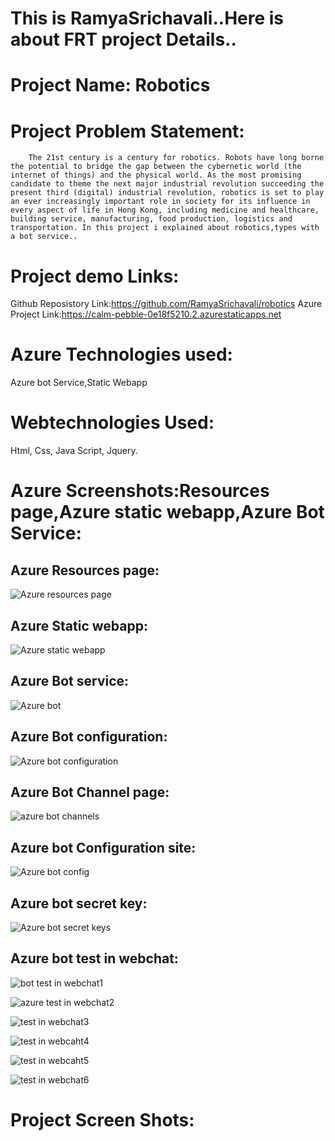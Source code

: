 # This is RamyaSrichavali..Here is about FRT project Details..

# Project Name: Robotics

# Project Problem Statement: 
        The 21st century is a century for robotics. Robots have long borne the potential to bridge the gap between the cybernetic world (the internet of things) and the physical world. As the most promising candidate to theme the next major industrial revolution succeeding the present third (digital) industrial revolution, robotics is set to play an ever increasingly important role in society for its influence in every aspect of life in Hong Kong, including medicine and healthcare, building service, manufacturing, food production, logistics and transportation. In this project i explained about robotics,types with a bot service..

# Project demo Links:
Github Reposistory Link:https://github.com/RamyaSrichavali/robotics
Azure Project Link:https://calm-pebble-0e18f5210.2.azurestaticapps.net

# Azure Technologies used:
Azure bot Service,Static Webapp

# Webtechnologies Used:
Html,
Css,
Java Script,
Jquery.

# Azure Screenshots:Resources page,Azure static webapp,Azure Bot Service:

## Azure Resources page:
![Azure resources page](https://user-images.githubusercontent.com/116336340/209708641-dac0c220-9e48-4a8a-b080-fc177bbcbe78.png)

## Azure Static webapp:

![Azure static webapp](https://user-images.githubusercontent.com/116336340/209708667-463c5ff1-a353-4c7f-8be0-105600c73866.png)

## Azure Bot service:

![Azure bot](https://user-images.githubusercontent.com/116336340/209708707-a699ca41-b2c2-47dd-9eea-03eba35cc258.png)

## Azure Bot configuration:

![Azure bot configuration](https://user-images.githubusercontent.com/116336340/209708745-57e73dac-eca6-4737-a29b-4b79e36fd3c2.png)


## Azure Bot Channel page:

![azure bot channels](https://user-images.githubusercontent.com/116336340/209708791-7735de35-dcd5-41d4-9acf-afec89c77e0b.png)

## Azure bot Configuration site:

![Azure bot config](https://user-images.githubusercontent.com/116336340/209708833-e756a2c6-5330-4e47-9127-d28caa960a8e.png)


## Azure bot secret key:
![Azure bot secret keys](https://user-images.githubusercontent.com/116336340/209708874-9629fd52-97ca-42aa-bf26-2765c082afe1.png)

## Azure bot test in webchat:

![bot test in webchat1](https://user-images.githubusercontent.com/116336340/209708907-90663fd1-6bde-4549-a677-83f038c84938.png)

![azure test in webchat2](https://user-images.githubusercontent.com/116336340/209708916-5a3e1330-4a45-40b1-9e86-e03a1e51265d.png)

![test in webchat3](https://user-images.githubusercontent.com/116336340/209708925-03dc271e-0224-41b9-8de4-80a553df9513.png)

![test in webcaht4](https://user-images.githubusercontent.com/116336340/209708967-6bff0f86-64b1-4157-ae89-ff91e1cc208b.png)

![test in webcaht5](https://user-images.githubusercontent.com/116336340/209708981-ce0a95d8-78a2-4e26-8431-d1f32f7b37a5.png)

![test in webchat6](https://user-images.githubusercontent.com/116336340/209709000-32565dc0-0997-4ac4-88dc-e4b73fe59505.png)

# Project Screen Shots:







